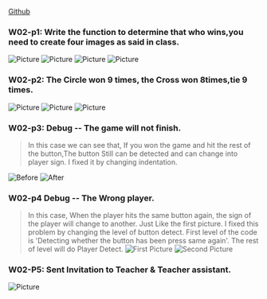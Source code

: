 [Github](https://github.com/marxinblack07/1112-1N-js-demo-211410146)

### W02-p1: Write the function to determine that who wins,you need to create four images as said in class.
![Picture](./w02-1-1.png)
![Picture](./w02-1-2.png)
![Picture](./w02-1-3.png)
![Picture](./w02-1-4.png)
### W02-p2: The Circle won 9 times, the Cross won 8times,tie 9 times.
![Picture](./w02-2-1.png)
![Picture](./w02-2-2.png)
![Picture](./w02-2-3.png)

### W02-p3: Debug -- The game will not finish.
>   In this case we can see that, If you won the game and hit the rest of the button,The button Still can be detected and can change into player sign.
    I fixed it by changing indentation.


![Before](./w02-3-1.png)
![After](./w02-3-2.png)

### W02-p4 Debug -- The Wrong player.
>   In this case, When the player hits the same button again, the sign of the player will change to another.
    Just Like the first picture.
    I fixed this problem by changing the level of button detect.
    First level of the code is 'Detecting whether the button has been press same again'.
    The rest of level will do Player Detect.
![First Picture](./w02-4-1.png)
![Second Picture](./w02-4-2.png)

### W02-P5: Sent Invitation to Teacher & Teacher assistant.
![Picture](./w02-05.png)
